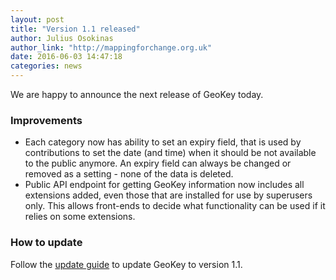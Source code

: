 ```yaml
---
layout: post
title: "Version 1.1 released"
author: Julius Osokinas
author_link: "http://mappingforchange.org.uk"
date: 2016-06-03 14:47:18
categories: news
---
```


We are happy to announce the next release of GeoKey today.

### Improvements

- Each category now has ability to set an expiry field, that is used by contributions to set the date (and time) when it should be not available to the public anymore. An expiry field can always be changed or removed as a setting - none of the data is deleted.
- Public API endpoint for getting GeoKey information now includes all extensions added, even those that are installed for use by superusers only. This allows front-ends to decide what functionality can be used if it relies on some extensions.

### How to update

Follow the [update guide](/help/how-to-update.html) to update GeoKey to version 1.1.
